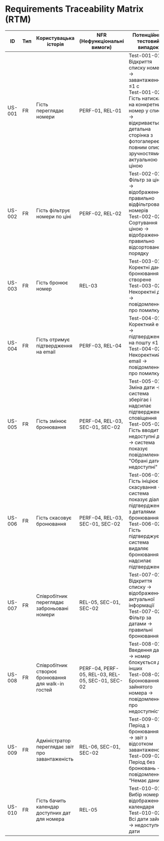 # Requirements Traceability Matrix (RTM)


| ID      | Тип  | Користувацька історія                         | NFR (Нефункціональні вимоги)          | Потенційний тестовий випадок                                       |
|---------|------|-----------------------------------------------|--------------------------------------|--------------------------------------------------------------------|
| US-001  | FR   | Гість переглядає номери                        | PERF-01, REL-01                       | Test-001-01: Відкриття списку номерів → завантаження ≤1 с<br>Test-001-02: Гість натискає на конкретний номер у списку → відкривається детальна сторінка з фотогалереєю, повним описом, зручностями та актуальною ціною |
| US-002  | FR   | Гість фільтрує номери по ціні                 | PERF-02, REL-02                       | Test-002-01: Фільтр за ціною → відображення правильно відфільтрованих номерів<br>Test-002-02: Сортування за ціною → відображення у правильно відсортованому порядку |
| US-003  | FR   | Гість бронює номер                             | REL-03                                 | Test-003-01: Коректні дані → бронювання створене<br>Test-003-02: Некоректні дані → повідомлення про помилку |
| US-004  | FR   | Гість отримує підтвердження на email           | PERF-03, REL-04                        | Test-004-01: Коректний email → підтвердження на пошту ≤1 хв<br>Test-004-02: Некоректний email → повідомлення про помилку |
| US-005  | FR   | Гість змінює бронювання                        | PERF-04, REL-03, SEC-01, SEC-02       | Test-005-01: Зміна дати → система зберігає і надсилає підтвердження, сповіщення<br>Test-005-02: Гість вводить недоступні дати → система показує повідомлення "Обрані дати недоступні" |
| US-006  | FR   | Гість скасовує бронювання                      | PERF-04, REL-03, SEC-01, SEC-02       | Test-006-01: Гість ініціює скасування → система показує діалог підтвердження з деталями бронювання<br>Test-006-02: Гість підтверджує → система видаляє бронювання, надсилає підтвердження |
| US-007  | FR   | Співробітник переглядає заброньовані номери  | REL-05, SEC-01, SEC-02                | Test-007-01: Відкриття списку → відображення актуальної інформації<br>Test-007-02: Фільтр за датами → правильні бронювання |
| US-008  | FR   | Співробітник створює бронювання для walk-in гостей | PERF-04, PERF-05, REL-03, REL-05, SEC-01, SEC-02 | Test-008-01: Введення даних → номер блокується для інших<br>Test-008-02: Бронювання зайнятого номера → повідомлення про недоступність |
| US-009  | FR   | Адміністратор переглядає звіт про завантаженість | REL-06, SEC-01, SEC-02                | Test-009-01: Період з бронюваннями → звіт з відсотком завантаженості<br>Test-009-02: Період без бронювань → повідомлення “Немає даних” |
| US-010  | FR   | Гість бачить календар доступних дат для номера | REL-05                                | Test-010-01: Вибір номера → відображення календаря<br>Test-010-02: Всі дати зайняті → недоступні дати |